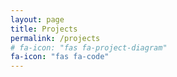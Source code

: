 ```yaml
---
layout: page
title: Projects
permalink: /projects
# fa-icon: "fas fa-project-diagram"
fa-icon: "fas fa-code"
---
```

<style>
    /* div#window-right {
    background: #ffe8e8;
} */
</style>
  
<!-- This is the list of my projects over the time :  
  
1. [Four In A Row]({{site.baseurl}}{%- link _projects/four-in-a-row.md -%})  

2. [Django Projects](https://github.com/niananto/django_projects)  

Follow me on [GitHub](https://github.com/niananto) -->


<style>
    div#window-right {
        /* background:#ffe8e8; */
        /* background: white; */
        background-image: linear-gradient(to right, rgba(238,255,255,01), #fff);
    }

    .project-list {
        width: 30%;
        float: left;
        height: 100px;
    }

    .project {
        /* background:#ffe8e8; */
        /* background: lightcyan; */
        /* background: rgb(218,237,244); */
        /* height: fit-content; */
        min-height: 30px;
        line-height: 30px;
        vertical-align: 20px; /* this is gonna be overridden */
        background: rgb(232,244,248);
        color: #000;
        padding: 10px 10px;
        margin: auto;
        margin-bottom: 20px;
        box-shadow: 0 4px 8px 0 rgba(0,0,0,0.2);
        transition: 0.3s;
        font-size: 1.2em;
    }

    .project:hover {
        box-shadow: 0 8px 16px 0 rgba(0,0,0,0.2);
    }

    .project:active {
        background: white;
    }

    .project span {
        display: inline-block;
        vertical-align: middle;
        line-height: 30px;
    }

    #readme-container {
        width: 50%;
        /* float: right; */
        position: fixed;
        top: 6vh;
        left: 38%;
        height: calc(100vh - 14vh);
        display:none;
        overflow-y: auto;
        /* background:#ffe8e8; */
        /* background: #d3fcff; */
        /* background: #eee; */
        background-image: linear-gradient(to right, rgba(232,244,248,1), white);
        /* margin-top: 20px; */
        padding:20px 50px;
        box-shadow: 0 4px 8px 0 rgba(0,0,0,0.2);
        transition: 0.3s;
    }

    /* On mouse-over, add a deeper shadow */
    #readme-container:hover {
        box-shadow: 0 8px 16px 0 rgba(0,0,0,0.2);
    }

    #github-chart img {
        display: none;
        width: 100%;
        height: 100px;
    }

    @media only screen and (min-width: 1000px) {
        .project {
            font-size: 1em;
        }
    }


</style>

<div>  
    <div class="project-list">
    <div id="github-chart">
    <img src="http://ghchart.rshah.org/nazmulislamananto" alt="Ananto's Github chart" />
    </div>
        <!-- here would be the list of repos -->
    </div>
    <div id="readme-container">
        <hr style="display:none">
        <h1 id="repo-name" style="text-align:center"></h1>
        <hr style="display:none">
        <div id="readme">
            <!-- here is the test -->
        </div>
    </div>
</div>

<script src="{{site.baseurl}}{%- link assets/js/projects.js -%}"></script>
<script src="{{site.baseurl}}{%- link assets/js/mmd.js -%}"></script>
<!-- <script>console.log( mmd('Markdown is **sweet**') );</script> -->